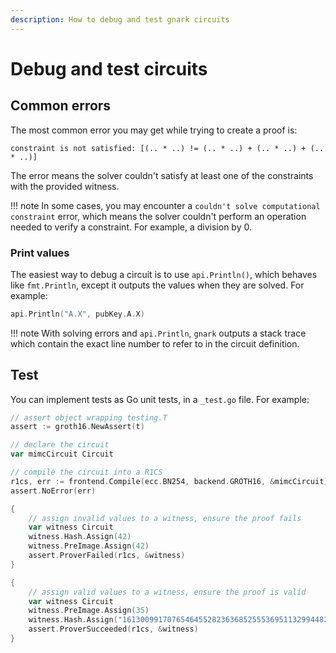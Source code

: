 ```yaml
---
description: How to debug and test gnark circuits
---
```


# Debug and test circuits

## Common errors

The most common error you may get while trying to create a proof is:

```no-lang
constraint is not satisfied: [(.. * ..) != (.. * ..) + (.. * ..) + (.. * ..)]
```

The error means the solver couldn't satisfy at least one of the constraints with the provided
witness.

!!! note
    In some cases, you may encounter a `couldn't solve computational constraint` error, which means
    the solver couldn't perform an operation needed to verify a constraint.
    For example, a division by 0.

### Print values

The easiest way to debug a circuit is to use `api.Println()`, which behaves like `fmt.Println`, except
it outputs the values when they are solved. For example:

```go
api.Println("A.X", pubKey.A.X)
```

!!! note
    With solving errors and `api.Println`, `gnark` outputs a stack trace which contain the exact line number to refer to in the circuit definition.

## Test

You can implement tests as Go unit tests, in a `_test.go` file. For example:

```go
// assert object wrapping testing.T
assert := groth16.NewAssert(t)

// declare the circuit
var mimcCircuit Circuit

// compile the circuit into a R1CS
r1cs, err := frontend.Compile(ecc.BN254, backend.GROTH16, &mimcCircuit)
assert.NoError(err)

{
    // assign invalid values to a witness, ensure the proof fails
    var witness Circuit
    witness.Hash.Assign(42)
    witness.PreImage.Assign(42)
    assert.ProverFailed(r1cs, &witness)
}

{
    // assign valid values to a witness, ensure the proof is valid
    var witness Circuit
    witness.PreImage.Assign(35)
    witness.Hash.Assign("16130099170765464552823636852555369511329944820189892919423002775646948828469")
    assert.ProverSucceeded(r1cs, &witness)
}
```
